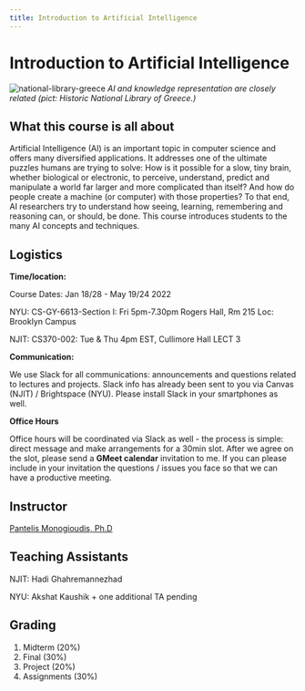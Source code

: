 ```yaml
---
title: Introduction to Artificial Intelligence 
---
```


# Introduction to Artificial Intelligence 

![national-library-greece](national-library-greece.jpg)
*AI and knowledge representation are closely related (pict: Historic National Library of Greece.)*


## What this course is all about  

Artificial Intelligence (AI) is an important topic in computer science and offers many diversified applications. It addresses one of the ultimate puzzles humans are trying to solve: How is it possible for a slow, tiny brain, whether biological or electronic, to perceive, understand, predict and manipulate a world far larger and more complicated than itself? And how do people create a machine (or computer) with those properties? To that end, AI researchers try to understand how seeing, learning, remembering and reasoning can, or should, be done. This course introduces students to the many AI concepts and techniques. 

## Logistics

**Time/location:**

Course Dates: Jan 18/28 - May 19/24 2022

NYU: CS-GY-6613-Section I: Fri 5pm-7.30pm Rogers Hall, Rm 215 Loc: Brooklyn Campus

NJIT: CS370-002: Tue & Thu 4pm EST,  Cullimore Hall LECT 3

**Communication:** 

We use Slack for all communications: announcements and questions related to lectures and projects. Slack info has already been sent to you via Canvas (NJIT) / Brightspace (NYU). Please install Slack in your smartphones as well. 

**Office Hours**

Office hours will be coordinated via Slack as well - the process is simple: direct message and make arrangements for a 30min slot. After we agree on the slot, please send a **GMeet calendar** invitation to me. If you can please include in your invitation the questions / issues you face so that we can have a productive meeting. 

## Instructor

[Pantelis Monogioudis, Ph.D](https://www.linkedin.com/in/pantelis/)


## Teaching Assistants

NJIT: Hadi Ghahremannezhad

NYU: Akshat Kaushik + one additional TA pending

## Grading

1. Midterm (20%)
2. Final (30%)
3. Project (20%)
4. Assignments (30%)
